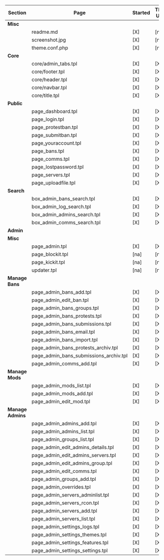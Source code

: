 | Section           | Page                                   | Started | Theming Usable? | Coding Usable? | Related Issues |
|-------------------|----------------------------------------|---------|-----------------|----------------|----------------|
| **Misc**          |                                        |         |                 |                |                |
|                   | readme.md                              | [X]     | [na]            | [na]           |                |
|                   | screenshot.jpg                         | [X]     | [na]            | [na]           |                |
|                   | theme.conf.php                         | [X]     | [na]            | [na]           |                |
| **Core**          |                                        |         |                 |                |                |
|                   | core/admin_tabs.tpl                    | [X]     | [X]             | [X]            |                |
|                   | core/footer.tpl                        | [X]     | [X]             | [X]            | #3             |
|                   | core/header.tpl                        | [X]     | [X]             | [X]            |                |
|                   | core/navbar.tpl                        | [X]     | [X]             | [X]            | #4             |
|                   | core/title.tpl                         | [X]     | [X]             | [X]            |                |
| **Public**        |                                        |         |                 |                |                |
|                   | page_dashboard.tpl                     | [X]     | [X]             | [X]            |                |
|                   | page_login.tpl                         | [X]     | [X]             | [X]            |                |
|                   | page_protestban.tpl                    | [X]     | [X]             | [X]            |                |
|                   | page_submitban.tpl                     | [X]     | [X]             | [X]            | #9             |
|                   | page_youraccount.tpl                   | [X]     | [X]             | [X]            | #20            |
|                   | page_bans.tpl                          | [X]     | [X]             | [X]            | #21            |
|                   | page_comms.tpl                         | [X]     | [X]             | [X]            |                |
|                   | page_lostpassword.tpl                  | [X]     | [X]             | [X]            |                |
|                   | page_servers.tpl                       | [X]     | [X]             | [X]            | #5             |
|                   | page_uploadfile.tpl                    | [X]     | [X]             | [X]            |                |
| **Search**        |                                        |         |                 |                |                |
|                   | box_admin_bans_search.tpl              | [X]     | [X]             | [X]            |                |
|                   | box_admin_log_search.tpl               | [X]     | [X]             | [X]            | #31            |
|                   | box_admin_admins_search.tpl            | [X]     | [X]             | [X]            |                |
|                   | box_admin_comms_search.tpl             | [X]     | [X]             | [X]            |                |
| **Admin**         |                                        |         |                 |                |                |
| **Misc**          |                                        |         |                 |                |                |
|                   | page_admin.tpl                         | [X]     | [X]             | [X]            |                |
|                   | page_blockit.tpl                       | [na]    | [na]            | [na]           |                |
|                   | page_kickit.tpl                        | [na]    | [na]            | [na]           |                |
|                   | updater.tpl                            | [na]    | [na]            | [na]           |                |
| **Manage Bans**   |                                        |         |                 |                |                |
|                   | page_admin_bans_add.tpl                | [X]     | [X]             | [X]            |                |
|                   | page_admin_edit_ban.tpl                | [X]     | [X]             | [X]            |                |
|                   | page_admin_bans_groups.tpl             | [X]     | [X]             | [X]            |                |
|                   | page_admin_bans_protests.tpl           | [X]     | [X]             | [X]            | #29            |
|                   | page_admin_bans_submissions.tpl        | [X]     | [X]             | [X]            |                |
|                   | page_admin_bans_email.tpl              | [X]     | [X]             | [X]            |                |
|                   | page_admin_bans_import.tpl             | [X]     | [X]             | [X]            |                |
|                   | page_admin_bans_protests_archiv.tpl    | [X]     | [X]             | [X]            |                |
|                   | page_admin_bans_submissions_archiv.tpl | [X]     | [X]             | [X]            |                |
|                   | page_admin_comms_add.tpl               | [X]     | [X]             | [X]            | #21            |
| **Manage Mods**   |                                        |         |                 |                |                |
|                   | page_admin_mods_list.tpl               | [X]     | [X]             | [X]            | #11            |
|                   | page_admin_mods_add.tpl                | [X]     | [X]             | [X]            |                |
|                   | page_admin_edit_mod.tpl                | [X]     | [X]             | [X]            |                |
| **Manage Admins** |                                        |         |                 |                |                |
|                   | page_admin_admins_add.tpl              | [X]     | [X]             | [X]            |                |
|                   | page_admin_admins_list.tpl             | [X]     | [X]             | [X]            |                |
|                   | page_admin_groups_list.tpl             | [X]     | [X]             | [X]            |                |
|                   | page_admin_edit_admins_details.tpl     | [X]     | [X]             | [X]            |                |
|                   | page_admin_edit_admins_servers.tpl     | [X]     | [X]             | [X]            |                |
|                   | page_admin_edit_admins_group.tpl       | [X]     | [X]             | [X]            |                |
|                   | page_admin_edit_comms.tpl              | [X]     | [X]             | [X]            |                |
|                   | page_admin_groups_add.tpl              | [X]     | [X]             | [X]            |                |
|                   | page_admin_overrides.tpl               | [X]     | [X]             | [X]            |                |
|                   | page_admin_servers_adminlist.tpl       | [X]     | [X]             | [X]            |                |
|                   | page_admin_servers_rcon.tpl            | [X]     | [X]             | [X]            |                |
|                   | page_admin_servers_add.tpl             | [X]     | [X]             | [X]            |                |
|                   | page_admin_servers_list.tpl            | [X]     | [X]             | [X]            |                |
|                   | page_admin_settings_logs.tpl           | [X]     | [X]             | [X]            | #30            |
|                   | page_admin_settings_themes.tpl         | [X]     | [X]             | [X]            |                |
|                   | page_admin_settings_features.tpl       | [X]     | [X]             | [X]            |                |
|                   | page_admin_settings_settings.tpl       | [X]     | [X]             | [X]            | #28            |